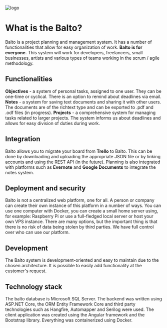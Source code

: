 ![logo](https://user-images.githubusercontent.com/46250989/119037552-684b1380-b9b2-11eb-9667-2331a3694693.png)
# What is the Balto?
Balto is a project planning and management system. It has a number of functionalities that allow for easy organization of work. **Balto is for everyone.** This system will work for developers, freelancers, small businesses, artists and various types of teams working in the scrum / agile methodology.

## Functionalities
**Objectives** - a system of personal tasks, assigned to one user. They can be one-time or cyclical. There is an option to remind about deadlines via email.
**Notes** - a system for saving text documents and sharing it with other users. The documents are of the richtext type and can be exported to .pdf and .odf files (in progress).
**Projects** - a comprehensive system for managing tasks related to larger projects. The system informs us about deadlines and allows for easy division of duties during work.

## Integration
Balto allows you to migrate your board from **Trello** to Balto. This can be done by downloading and uploading the appropriate JSON file or by linking accounts and using the REST API (in the future). Planning is also integrated with platforms such as **Evernote** and **Google Documents** to integrate the notes system.

## Deployment and security
Balto is not a centralized web platform, one for all. A person or company can create their own instance of this platform in a number of ways. You can use one computer with Docker, you can create a small home server using, for example: Raspberry Pi or use a full-fledged local server or host your own VPS instance. There are many options, but the important thing is that there is no risk of data being stolen by third parties. We have full control over who can use our platform.

## Development
The Balto system is development-oriented and easy to maintain due to the chosen architecture. It is possible to easily add functionality at the customer's request.

## Technology stack
The balto database is Microsoft SQL Server. The backend was written using ASP.NET Core, the ORM Entity Framework Core and third party technologies such as Hangfire, Automapper and Serilog were used. The client application was created using the Angular framework and the Bootstrap library. Everything was containerized using Docker.
